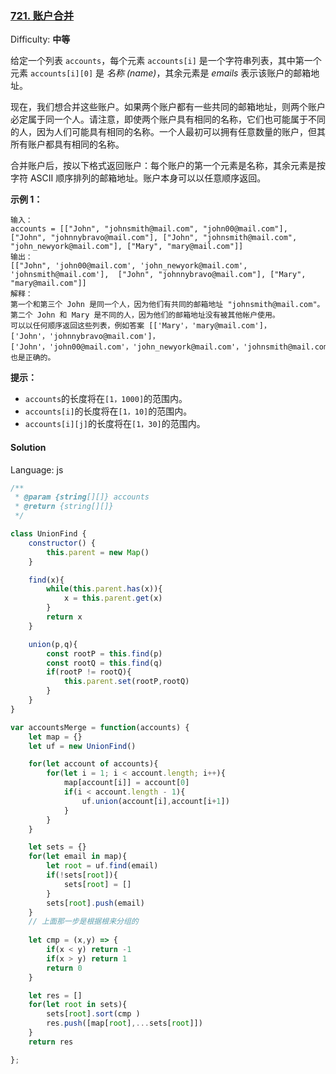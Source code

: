 ### [721\. 账户合并](https://leetcode-cn.com/problems/accounts-merge/)

Difficulty: **中等**


给定一个列表 `accounts`，每个元素 `accounts[i]` 是一个字符串列表，其中第一个元素 `accounts[i][0]` 是 _名称 (name)_，其余元素是 _emails_ 表示该账户的邮箱地址。

现在，我们想合并这些账户。如果两个账户都有一些共同的邮箱地址，则两个账户必定属于同一个人。请注意，即使两个账户具有相同的名称，它们也可能属于不同的人，因为人们可能具有相同的名称。一个人最初可以拥有任意数量的账户，但其所有账户都具有相同的名称。

合并账户后，按以下格式返回账户：每个账户的第一个元素是名称，其余元素是按字符 ASCII 顺序排列的邮箱地址。账户本身可以以任意顺序返回。

**示例 1：**

```
输入：
accounts = [["John", "johnsmith@mail.com", "john00@mail.com"], ["John", "johnnybravo@mail.com"], ["John", "johnsmith@mail.com", "john_newyork@mail.com"], ["Mary", "mary@mail.com"]]
输出：
[["John", 'john00@mail.com', 'john_newyork@mail.com', 'johnsmith@mail.com'],  ["John", "johnnybravo@mail.com"], ["Mary", "mary@mail.com"]]
解释：
第一个和第三个 John 是同一个人，因为他们有共同的邮箱地址 "johnsmith@mail.com"。 
第二个 John 和 Mary 是不同的人，因为他们的邮箱地址没有被其他帐户使用。
可以以任何顺序返回这些列表，例如答案 [['Mary'，'mary@mail.com']，['John'，'johnnybravo@mail.com']，
['John'，'john00@mail.com'，'john_newyork@mail.com'，'johnsmith@mail.com']] 也是正确的。
```

**提示：**

*   `accounts`的长度将在`[1，1000]`的范围内。
*   `accounts[i]`的长度将在`[1，10]`的范围内。
*   `accounts[i][j]`的长度将在`[1，30]`的范围内。


#### Solution 

Language: js

```js
​/**
 * @param {string[][]} accounts
 * @return {string[][]}
 */

class UnionFind {
    constructor() {
        this.parent = new Map()
    }

    find(x){
        while(this.parent.has(x)){
            x = this.parent.get(x)
        }
        return x 
    }

    union(p,q){
        const rootP = this.find(p)
        const rootQ = this.find(q)
        if(rootP != rootQ){
            this.parent.set(rootP,rootQ)
        }
    }
}

var accountsMerge = function(accounts) {
    let map = {}
    let uf = new UnionFind()

    for(let account of accounts){
        for(let i = 1; i < account.length; i++){
            map[account[i]] = account[0]
            if(i < account.length - 1){
                uf.union(account[i],account[i+1])
            }
        }
    }

    let sets = {}
    for(let email in map){
        let root = uf.find(email)
        if(!sets[root]){
            sets[root] = []
        }
        sets[root].push(email)
    }
    // 上面那一步是根据根来分组的
    
    let cmp = (x,y) => {
        if(x < y) return -1 
        if(x > y) return 1
        return 0
    }

    let res = []
    for(let root in sets){
        sets[root].sort(cmp )
        res.push([map[root],...sets[root]])
    }
    return res 

};
```
